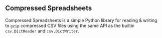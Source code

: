 Compressed Spreadsheets
-----------------------

Compressed Spreadsheets is a simple Python library for reading & writing to `gzip`
compressed CSV files using the same API as the builtin `csv.DictReader` and `csv.DictWriter`.

